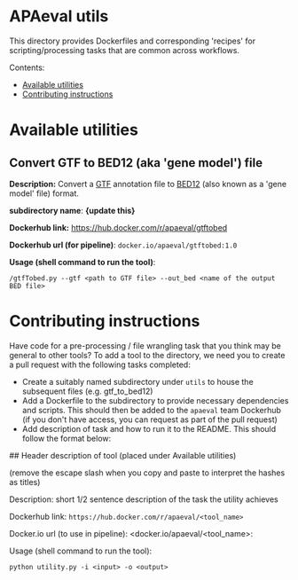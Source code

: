 # APAeval utils

This directory provides Dockerfiles and corresponding 'recipes' for scripting/processing tasks that are common across workflows.

Contents:
- [Available utilities](#Available-utilities)
- [Contributing instructions](#Contributing-instructions)

# Available utilities

## Convert GTF to BED12 (aka 'gene model') file

**Description:** Convert a [GTF](https://genome.ucsc.edu/FAQ/FAQformat.html#format4) annotation file to [BED12](https://genome.ucsc.edu/FAQ/FAQformat.html#format1) (also known as a 'gene model' file) format.

**subdirectory name**: **{update this}**

**Dockerhub link:** https://hub.docker.com/r/apaeval/gtftobed

**Dockerhub url (for pipeline)**: `docker.io/apaeval/gtftobed:1.0`

**Usage (shell command to run the tool)**:
```
/gtfTobed.py --gtf <path to GTF file> --out_bed <name of the output BED file>
```


# Contributing instructions

Have code for a pre-processing / file wrangling task that you think may be general to other tools? To add a tool to the directory, we need you to create a pull request with the following tasks completed:

- Create a suitably named subdirectory under `utils` to house the subsequent files (e.g. gtf_to_bed12)
- Add a Dockerfile to the subdirectory to provide necessary dependencies and scripts. This should then be added to the `apaeval` team Dockerhub (if you don't have access, you can request as part of the pull request)
- Add description of task and how to run it to the README. This should follow the format below:


\## Header description of tool (placed under Available utilities)

(remove the escape slash when you copy and paste to interpret the hashes as titles)

Description: short 1/2 sentence description of the task the utility achieves

Dockerhub link: `https://hub.docker.com/r/apaeval/<tool_name>`

Docker.io url (to use in pipeline): <docker.io/apaeval/<tool_name>:<tag>

Usage (shell command to run the tool):

```
python utility.py -i <input> -o <output>
```
